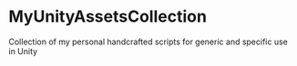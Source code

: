 # MyUnityAssetsCollection
Collection of my personal handcrafted scripts for generic and specific use in Unity

